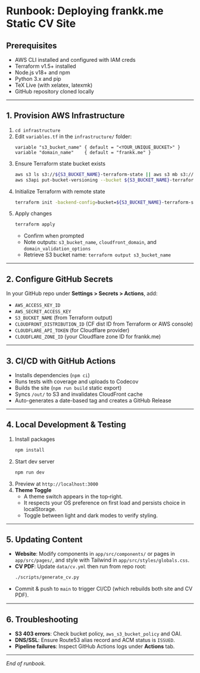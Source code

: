 # Runbook: Deploying frankk.me Static CV Site

## Prerequisites
- AWS CLI installed and configured with IAM creds
- Terraform v1.5+ installed
- Node.js v18+ and npm
- Python 3.x and pip
- TeX Live (with xelatex, latexmk)
- GitHub repository cloned locally

---
## 1. Provision AWS Infrastructure
1. `cd infrastructure`
2. Edit `variables.tf` in the `infrastructure/` folder:
   ```hcl
   variable "s3_bucket_name" { default = "<YOUR_UNIQUE_BUCKET>" }
   variable "domain_name"    { default = "frankk.me" }
   ```
3. Ensure Terraform state bucket exists
   ```bash
   aws s3 ls s3://${S3_BUCKET_NAME}-terraform-state || aws s3 mb s3://${S3_BUCKET_NAME}-terraform-state
   aws s3api put-bucket-versioning --bucket ${S3_BUCKET_NAME}-terraform-state --versioning-configuration Status=Enabled
   ```
4. Initialize Terraform with remote state
   ```bash
   terraform init -backend-config=bucket=${S3_BUCKET_NAME}-terraform-state -backend-config=region=us-east-1
   ```
5. Apply changes
   ```bash
   terraform apply
   ```
   - Confirm when prompted
   - Note outputs: `s3_bucket_name`, `cloudfront_domain`, and `domain_validation_options`
   - Retrieve S3 bucket name: `terraform output s3_bucket_name`

---
## 2. Configure GitHub Secrets
In your GitHub repo under **Settings > Secrets > Actions**, add:
- `AWS_ACCESS_KEY_ID`
- `AWS_SECRET_ACCESS_KEY`
- `S3_BUCKET_NAME` (from Terraform output)
- `CLOUDFRONT_DISTRIBUTION_ID` (CF dist ID from Terraform or AWS console)
- `CLOUDFLARE_API_TOKEN` (for Cloudflare provider)
- `CLOUDFLARE_ZONE_ID` (your Cloudflare zone ID for frankk.me)

---
## 3. CI/CD with GitHub Actions
- Installs dependencies (`npm ci`)
- Runs tests with coverage and uploads to Codecov
- Builds the site (`npm run build` static export)
- Syncs `/out/` to S3 and invalidates CloudFront cache
- Auto-generates a date-based tag and creates a GitHub Release

---
## 4. Local Development & Testing
1. Install packages
   ```bash
   npm install
   ```
2. Start dev server
   ```bash
   npm run dev
   ```
3. Preview at `http://localhost:3000`
4. **Theme Toggle**
   - A theme switch appears in the top‑right.
   - It respects your OS preference on first load and persists choice in localStorage.
   - Toggle between light and dark modes to verify styling.

---
## 5. Updating Content
- **Website**: Modify components in `app/src/components/` or pages in `app/src/pages/`, and style with Tailwind in `app/src/styles/globals.css`.
- **CV PDF**: Update `data/cv.yml` then run from repo root:
  ```bash
  ./scripts/generate_cv.py
  ```
- Commit & push to `main` to trigger CI/CD (which rebuilds both site and CV PDF).

---
## 6. Troubleshooting
- **S3 403 errors**: Check bucket policy, `aws_s3_bucket_policy` and OAI.
- **DNS/SSL**: Ensure Route53 alias record and ACM status is `ISSUED`.
- **Pipeline failures**: Inspect GitHub Actions logs under **Actions** tab.

---
*End of runbook.*
